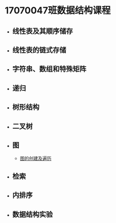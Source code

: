 # 17070047班数据结构课程

+ ## 线性表及其顺序储存

+ ## 线性表的链式存储

+ ## 字符串、数组和特殊矩阵

+ ## 递归

+ ## 树形结构

+ ## 二叉树

+ ## 图
  + [图的创建及遍历](https://github.com/17070047/CodeStructureCourse/blob/master/%E5%9B%BE/%E5%9B%BE%E7%9A%84%E9%81%8D%E5%8E%86.md)

+ ## 检索

+ ## 内排序

+ ## 数据结构实验
